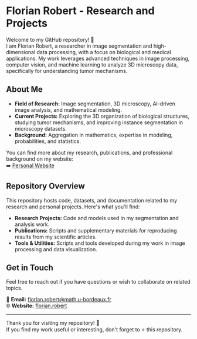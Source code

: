 # Florian Robert - Research and Projects

Welcome to my GitHub repository! 👋  
I am Florian Robert, a researcher in image segmentation and high-dimensional data processing, with a focus on biological and medical applications. My work leverages advanced techniques in image processing, computer vision, and machine learning to analyze 3D microscopy data, specifically for understanding tumor mechanisms.

## About Me

- **Field of Research:** Image segmentation, 3D microscopy, AI-driven image analysis, and mathematical modeling.  
- **Current Projects:** Exploring the 3D organization of biological structures, studying tumor mechanisms, and improving instance segmentation in microscopy datasets.  
- **Background:** Aggregation in mathematics, expertise in modeling, probabilities, and statistics.  

You can find more about my research, publications, and professional background on my website:  
➡️ [Personal Website](https://www.math.u-bordeaux.fr/~frobert002/)

## Repository Overview

This repository hosts code, datasets, and documentation related to my research and personal projects. Here's what you'll find:

- **Research Projects:** Code and models used in my segmentation and analysis work.
- **Publications:** Scripts and supplementary materials for reproducing results from my scientific articles.
- **Tools & Utilities:** Scripts and tools developed during my work in image processing and data visualization.

## Get in Touch

Feel free to reach out if you have questions or wish to collaborate on related topics.  

📧 **Email:** [florian.robert@math.u-bordeaux.fr](mailto:florian.robert@math.u-bordeaux.fr)  
🌐 **Website:** [florian.robert](https://www.math.u-bordeaux.fr/~frobert002/)

---

Thank you for visiting my repository! 🚀  
If you find my work useful or interesting, don't forget to ⭐ this repository.

<!---
Florian-40/Florian-40 is a ✨ special ✨ repository because its `README.md` (this file) appears on your GitHub profile.
You can click the Preview link to take a look at your changes.
--->
